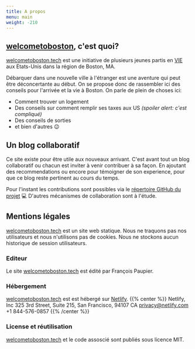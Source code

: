 ```yaml
---
title: A propos
menu: main
weight: -210
---
```


## [welcometoboston](https://www.welcometoboston.tech), c'est quoi?
[welcometoboston.tech](https://www.welcometoboston.tech) est une initiative de plusieurs jeunes partis en [VIE](https://www.civiweb.com/FR/le-volontariat-international/definition-du-vie.aspx) aux Etats-Unis dans la région de Boston, MA.
  
 Débarquer dans une nouvelle ville à l'étranger est une aventure qui peut être déconcertante au début. On se propose donc de rassembler ici des conseils pour l'arrivée et la vie à Boston. On parle de plein de choses ici:
 
 - Comment trouver un logement 
 - Des conseils sur comment remplir ses taxes aux US _(spoiler alert: c'est compliqué)_
 - Des conseils de sorties
 - et bien d'autres :wink:
  
## Un blog collaboratif 

Ce site existe pour être utile aux nouveaux arrivant. C'est avant tout un blog collaboratif ou chacun est inviter à venir contribuer à sa façon.
En ajoutant des recommendations ou encore pour témoigner de son experience, pour que ce blog reste pertinent au cours du temps.
 
 Pour l'instant les contributions sont possibles via le [répertoire GitHub du projet](www.github.com/fpaupier/welcome-to-boston) :computer:
 D'autres mécanismes de collaboration sont à l'étude.
 
## Mentions légales
[welcometoboston.tech](https://www.welcometoboston.tech) est un site web statique. Nous ne traquons pas nos utilisateurs et nous n'utilisons pas de cookies. Nous ne stockons aucun historique de session utilisateurs.
 
### Editeur
Le site [welcometoboston.tech](https://www.welcometoboston.tech) est édité par François Paupier.
 
### Hébergement
[welcometoboston.tech](https://www.welcometoboston.tech) est est hébergé sur [Netlify](https://www.netlify.com/). 
{{% center %}}
Netlify, Inc
325 3rd Street, Suite 215, San Francisco, 94107 CA
[privacy@netlify.com](mailto:privacy@netlify.com)
+1 844-576-0857
 {{% /center %}}

### License et réutilisation

[welcometoboston.tech](https://www.welcometoboston.tech) et le code assoscié sont publiés sous licence MIT. 
